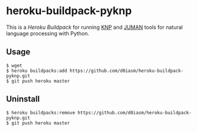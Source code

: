 # heroku-buildpack-pyknp
This is a _Heroku Buildpack_ for running [KNP](http://nlp.ist.i.kyoto-u.ac.jp/?KNP) and [JUMAN](http://nlp.ist.i.kyoto-u.ac.jp/index.php?JUMAN++) tools for natural language processing with Python.

## Usage
```
$ wget 
$ heroku buildpacks:add https://github.com/d0iasm/heroku-buildpack-pyknp.git
$ git push heroku master
```

## Uninstall
```
$ heroku buildpacks:remove https://github.com/d0iasm/heroku-buildpack-pyknp.git
$ git push heroku master
```
